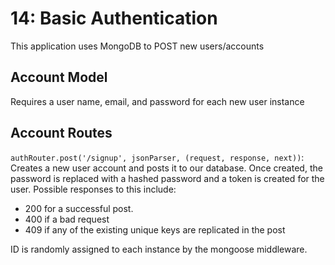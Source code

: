 # 14: Basic Authentication

This application uses MongoDB to POST new users/accounts

## Account Model

Requires a user name, email, and password for each new user instance

## Account Routes

`authRouter.post('/signup', jsonParser, (request, response, next))`: Creates a new user account and posts it to our database. Once created, the password is replaced with a hashed password and a token is created for the user. Possible responses to this include:

- 200 for a successful post.
- 400 if a bad request
- 409 if any of the existing unique keys are replicated in the post

ID is randomly assigned to each instance by the mongoose middleware.


